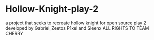 # Hollow-Knight-play-2
a project that seeks to recreate hollow knight for open source play 2  developed by Gabriel_Zeetos P1xel and Sleenx  ALL RIGHTS TO TEAM CHERRY
